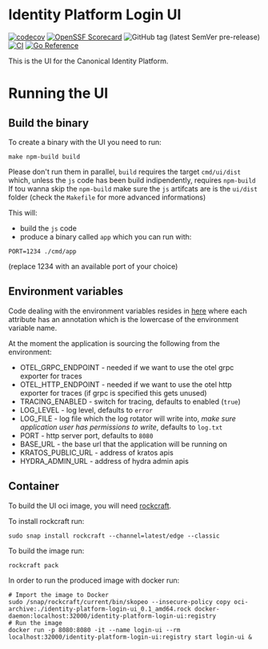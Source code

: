 # Identity Platform Login UI


[![codecov](https://codecov.io/gh/canonical/identity-platform-login-ui/branch/main/graph/badge.svg?token=Aloh6MWghg)](https://codecov.io/gh/canonical/identity-platform-login-ui)
[![OpenSSF Scorecard](https://api.securityscorecards.dev/projects/github.com/canonical/identity-platform-login-ui/badge)](https://securityscorecards.dev/viewer/?platform=github.com&org=canonical&repo=identity-platform-login-ui)
![GitHub tag (latest SemVer pre-release)](https://img.shields.io/github/v/tag/canonical/identity-platform-login-ui)
[![CI](https://github.com/canonical/identity-platform-login-ui/actions/workflows/ci.yaml/badge.svg)](https://github.com/canonical/identity-platform-login-ui/actions/workflows/ci.yaml)
[![Go Reference](https://pkg.go.dev/badge/github.com/canonical/identity-platform-login-ui.svg)](https://pkg.go.dev/github.com/canonical/identity-platform-login-ui)

This is the UI for the Canonical Identity Platform.

# Running the UI


## Build the binary

To create a binary with the UI you need to run:
```console
make npm-build build
```
Please don't run them in parallel, `build` requires the target `cmd/ui/dist` which, unless the `js` code has been build indipendently, requires `npm-build`
If tou wanna skip the `npm-build` make sure the `js` artifcats are is the `ui/dist` folder (check the `Makefile` for more advanced informations)


This will:
* build the `js` code
* produce a binary called `app` which you can run with:

```console
PORT=1234 ./cmd/app
```

(replace 1234 with an available port of your choice)


## Environment variables

Code dealing with the environment variables resides in [here](internal/config/specs.go) where each attribute has an annotation which is the lowercase of the environment variable name.

At the moment the application is sourcing the following from the environment:

* OTEL_GRPC_ENDPOINT - needed if we want to use the otel grpc exporter for traces
* OTEL_HTTP_ENDPOINT - needed if we want to use the otel http exporter for traces (if grpc is specified this gets unused)
* TRACING_ENABLED - switch for tracing, defaults to enabled (`true`)
* LOG_LEVEL - log level, defaults to `error`
* LOG_FILE - log file which the log rotator will write into, *make sure application user has permissions to write*,  defaults to `log.txt`
* PORT - http server port, defaults to `8080`
* BASE_URL - the base url that the application will be running on
* KRATOS_PUBLIC_URL - address of kratos apis
* HYDRA_ADMIN_URL - address of hydra admin apis


## Container
To build the UI oci image, you will need [rockcraft](https://canonical-rockcraft.readthedocs-hosted.com).

To install rockcraft run:
```console
sudo snap install rockcraft --channel=latest/edge --classic
```

To build the image run:
```
rockcraft pack
```

In order to run the produced image with docker run:
```console
# Import the image to Docker
sudo /snap/rockcraft/current/bin/skopeo --insecure-policy copy oci-archive:./identity-platform-login-ui_0.1_amd64.rock docker-daemon:localhost:32000/identity-platform-login-ui:registry
# Run the image
docker run -p 8080:8080 -it --name login-ui --rm localhost:32000/identity-platform-login-ui:registry start login-ui &
```
